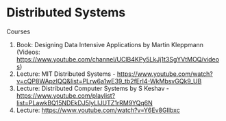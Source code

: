 # Distributed Systems

Courses 
1. Book: Designing Data Intensive Applications by Martin Kleppmann (Videos: https://www.youtube.com/channel/UClB4KPy5LkJj1t3SgYVtMOQ/videos)
3. Lecture: MIT Distributed Systems - https://www.youtube.com/watch?v=cQP8WApzIQQ&list=PLrw6a1wE39_tb2fErI4-WkMbsvGQk9_UB
4. Lecture: Distributed Computer Systems by S Keshav - https://www.youtube.com/playlist?list=PLawkBQ15NDEkDJ5IyLIJUTZ1rRM9YQq6N
5. Lecture: https://www.youtube.com/watch?v=Y6Ev8GIlbxc
